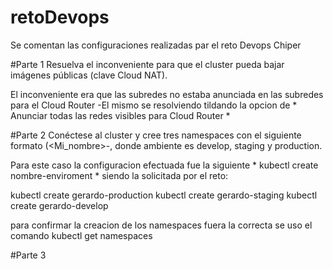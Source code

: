 # retoDevops

Se comentan las configuraciones realizadas par el reto Devops Chiper

#Parte 1
Resuelva el inconveniente para que el cluster pueda bajar imágenes públicas (clave Cloud NAT).

El inconveniente era que las subredes no estaba anunciada en las subredes para el Cloud Router
-El mismo se resolviendo tildando la opcion de * Anunciar todas las redes visibles para Cloud Router *

#Parte 2
Conéctese al cluster y cree tres namespaces con el siguiente formato (<Mi_nombre>-<ambiente>, donde ambiente es develop, staging y production.

Para este caso la configuracion efectuada fue la siguiente * kubectl create nombre-enviroment * siendo la solicitada por el reto:

kubectl create gerardo-production
kubectl create gerardo-staging
kubectl create gerardo-develop

para confirmar la creacion de los namespaces fuera la correcta se uso el comando
kubectl get namespaces

#Parte 3
